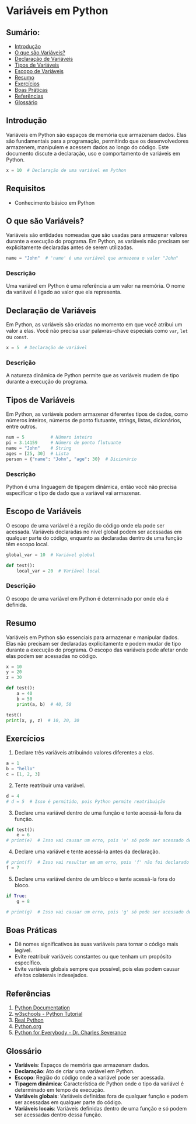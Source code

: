 # Variáveis em Python
## Sumário:
  - [Introdução](#introdução)
  - [O que são Variáveis?](#o-que-são-variáveis)
  - [Declaração de Variáveis](#declaração-de-variáveis)
  - [Tipos de Variáveis](#tipos-de-variáveis)
  - [Escopo de Variáveis](#escopo-de-variáveis)
  - [Resumo](#resumo)
  - [Exercícios](#exercícios)
  - [Boas Práticas](#boas-práticas)
  - [Referências](#referências)
  - [Glossário](#glossário)

## Introdução
Variáveis em Python são espaços de memória que armazenam dados. Elas são fundamentais para a programação, permitindo que os desenvolvedores armazenem, manipulem e acessem dados ao longo do código. Este documento discute a declaração, uso e comportamento de variáveis em Python.

```python
x = 10  # Declaração de uma variável em Python
```

## Requisitos
  - Conhecimento básico em Python

## O que são Variáveis?
Variáveis são entidades nomeadas que são usadas para armazenar valores durante a execução do programa. Em Python, as variáveis não precisam ser explicitamente declaradas antes de serem utilizadas.

```python
name = "John"  # 'name' é uma variável que armazena o valor "John"
```
### Descrição
Uma variável em Python é uma referência a um valor na memória. O nome da variável é ligado ao valor que ela representa.

## Declaração de Variáveis
Em Python, as variáveis são criadas no momento em que você atribui um valor a elas. Você não precisa usar palavras-chave especiais como `var`, `let` ou `const`.

```python
x = 5  # Declaração de variável
```
### Descrição
A natureza dinâmica de Python permite que as variáveis mudem de tipo durante a execução do programa.

## Tipos de Variáveis
Em Python, as variáveis podem armazenar diferentes tipos de dados, como números inteiros, números de ponto flutuante, strings, listas, dicionários, entre outros.

```python
num = 5          # Número inteiro
pi = 3.14159     # Número de ponto flutuante
name = "John"    # String
ages = [25, 30]  # Lista
person = {"name": "John", "age": 30}  # Dicionário
```
### Descrição
Python é uma linguagem de tipagem dinâmica, então você não precisa especificar o tipo de dado que a variável vai armazenar.

## Escopo de Variáveis
O escopo de uma variável é a região do código onde ela pode ser acessada. Variáveis declaradas no nível global podem ser acessadas em qualquer parte do código, enquanto as declaradas dentro de uma função têm escopo local.

```python
global_var = 10  # Variável global

def test():
    local_var = 20  # Variável local
```
### Descrição
O escopo de uma variável em Python é determinado por onde ela é definida.

## Resumo
Variáveis em Python são essenciais para armazenar e manipular dados. Elas não precisam ser declaradas explicitamente e podem mudar de tipo durante a execução do programa. O escopo das variáveis pode afetar onde elas podem ser acessadas no código.

```python
x = 10
y = 20
z = 30

def test():
    a = 40
    b = 50
    print(a, b)  # 40, 50

test()
print(x, y, z)  # 10, 20, 30
```

## Exercícios
1. Declare três variáveis atribuindo valores diferentes a elas.

```python
a = 1
b = "hello"
c = [1, 2, 3]
```

2. Tente reatribuir uma variável.

```python
d = 4
# d = 5  # Isso é permitido, pois Python permite reatribuição
```

3. Declare uma variável dentro de uma função e tente acessá-la fora da função.

```python
def test():
    e = 6
# print(e)  # Isso vai causar um erro, pois 'e' só pode ser acessado dentro da função 'test'
```

4. Declare uma variável e tente acessá-la antes da declaração.

```python
# print(f)  # Isso vai resultar em um erro, pois 'f' não foi declarado ainda
f = 7
```

5. Declare uma variável dentro de um bloco e tente acessá-la fora do bloco.

```python
if True:
    g = 8

# print(g)  # Isso vai causar um erro, pois 'g' só pode ser acessado dentro do bloco
```

## Boas Práticas
- Dê nomes significativos às suas variáveis para tornar o código mais legível.
- Evite reatribuir variáveis constantes ou que tenham um propósito específico.
- Evite variáveis globais sempre que possível, pois elas podem causar efeitos colaterais indesejados.

## Referências
1. [Python Documentation](https://docs.python.org/3/)
2. [w3schools - Python Tutorial](https://www.w3schools.com/python/)
3. [Real Python](https://realpython.com/)
4. [Python.org](https://www.python.org/)
5. [Python for Everybody - Dr. Charles Severance](https://www.py4e.com/)

## Glossário
- **Variáveis**: Espaços de memória que armazenam dados.
- **Declaração**: Ato de criar uma variável em Python.
- **Escopo**: Região do código onde a variável pode ser acessada.
- **Tipagem dinâmica**: Característica de Python onde o tipo da variável é determinado em tempo de execução.
- **Variáveis globais**: Variáveis definidas fora de qualquer função e podem ser acessadas em qualquer parte do código.
- **Variáveis locais**: Variáveis definidas dentro de uma função e só podem ser acessadas dentro dessa função.